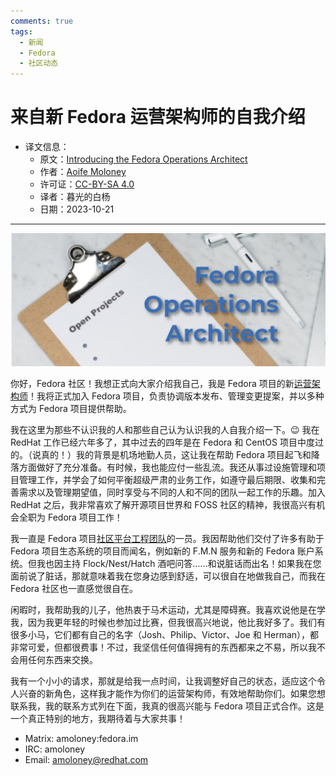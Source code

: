```yaml
---
comments: true
tags:
  - 新闻
  - Fedora
  - 社区动态
---
```


# 来自新 Fedora 运营架构师的自我介绍

- 译文信息：
    - 原文：[Introducing the Fedora Operations Architect](https://fedoramagazine.org/introducing-fedora-operations-architect/)
    - 作者：[Aoife Moloney](https://fedoramagazine.org/author/amoloney/)
    - 许可证：[CC-BY-SA 4.0](http://creativecommons.org/licenses/by-sa/4.0/)
    - 译者：暮光的白杨
    - 日期：2023-10-21

----

![](./images/2023-10/operations-architect-1024x433.jpg)

你好，Fedora 社区！我想正式向大家介绍我自己，我是 Fedora 项目的新[运营架构师]！我将正式加入 Fedora 项目，负责协调版本发布、管理变更提案，并以多种方式为 Fedora 项目提供帮助。

[运营架构师]: https://communityblog.fedoraproject.org/job-posting-fedora-operations-architect/

我在这里为那些不认识我的人和那些自己认为认识我的人自我介绍一下。😉 我在 RedHat 工作已经六年多了，其中过去的四年是在 Fedora 和 CentOS 项目中度过的。（说真的！）我的背景是机场地勤人员，这让我在帮助 Fedora 项目起飞和降落方面做好了充分准备。有时候，我也能应付一些乱流。我还从事过设施管理和项目管理工作，并学会了如何平衡超级严肃的业务工作，如遵守最后期限、收集和完善需求以及管理期望值，同时享受与不同的人和不同的团队一起工作的乐趣。加入 RedHat 之后，我非常喜欢了解开源项目世界和 FOSS 社区的精神，我很高兴有机会全职为 Fedora 项目工作！

我一直是 Fedora 项目[社区平台工程团队]的一员。我因帮助他们交付了许多有助于 Fedora 项目生态系统的项目而闻名，例如新的 F.M.N 服务和新的 Fedora 账户系统。但我也因主持 Flock/Nest/Hatch 酒吧问答……和说脏话而出名！如果我在您面前说了脏话，那就意味着我在您身边感到舒适，可以很自在地做我自己，而我在 Fedora 社区也一直感觉很自在。

[社区平台工程团队]: https://docs.fedoraproject.org/en-US/cpe/

闲暇时，我帮助我的儿子，他热衷于马术运动，尤其是障碍赛。我喜欢说他是在学我，因为我更年轻的时候也参加过比赛，但我很高兴地说，他比我好多了。我们有很多小马，它们都有自己的名字（Josh、Philip、Victor、Joe 和 Herman），都非常可爱，但都很费事！不过，我坚信任何值得拥有的东西都来之不易，所以我不会用任何东西来交换。

我有一个小小的请求，那就是给我一点时间，让我调整好自己的状态，适应这个令人兴奋的新角色，这样我才能作为你们的运营架构师，有效地帮助你们。如果您想联系我，我的联系方式列在下面，我真的很高兴能与 Fedora 项目正式合作。这是一个真正特别的地方，我期待着与大家共事！

- Matrix: amoloney:fedora.im
- IRC: amoloney
- Email: <amoloney@redhat.com>